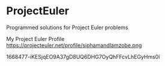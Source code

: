 # ProjectEuler
Programmed solutions for Project Euler problems 

My Project Euler Profile
https://projecteuler.net/profile/siphamandlamzobe.png


1668477-iKESjqEO9A37gD8UQ6DHG7OyQhFFcvLhEGyHms0i
